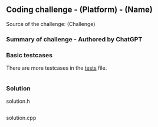 ## Coding challenge - (Platform) - (Name)

Source of the challenge: (Challenge)

### Summary of challenge - Authored by ChatGPT

### Basic testcases

There are more testcases in the [tests](/tests/test_solution.cpp) file.

```c++
```

### Solution

solution.h

```c++
```

solution.cpp

```c++
```
